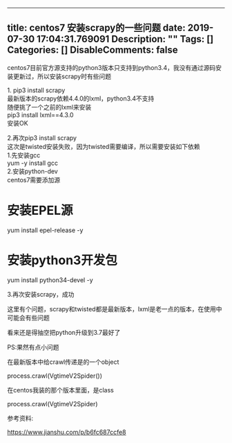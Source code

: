 
---
title: centos7 安装scrapy的一些问题
date: 2019-07-30 17:04:31.769091
Description: ""
Tags: []
Categories: []
DisableComments: false
---
centos7目前官方源支持的python3版本只支持到python3.4，我没有通过源码安装更新过，所以安装scrapy时有些问题  
  
1\. pip3 install scrapy  
最新版本的scrapy依赖4.4.0的lxml，python3.4不支持  
随便挑了一个之前的lxml来安装  
pip3 install lxml==4.3.0  
安装OK  
  
2.再次pip3 install scrapy  
这次是twisted安装失败，因为twisted需要编译，所以需要安装如下依赖  
1.先安装gcc  
yum -y install gcc  
2.安装python-dev  
centos7需要添加源  
# 安装EPEL源  
yum install epel-release -y  
# 安装python3开发包  
yum install python34-devel -y  
  
3.再次安装scrapy，成功  
  
这里有个问题，scrapy和twisted都是最新版本，lxml是老一点的版本，在使用中可能会有些问题  
  
看来还是得抽空把python升级到3.7最好了  
  
PS:果然有点小问题

在最新版本中给crawl传递是的一个object

process.crawl(VgtimeV2Spider())

在centos我装的那个版本里面，是class

process.crawl(VgtimeV2Spider)

参考资料:

https://www.jianshu.com/p/b6fc687ccfe8  
  
  


